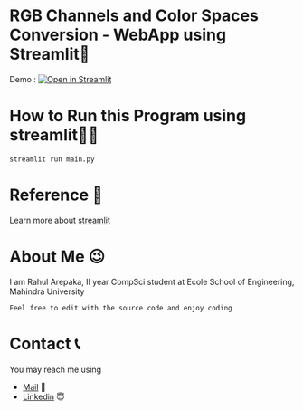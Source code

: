 # RGB Channels and Color Spaces Conversion - WebApp using Streamlit📸

Demo :  [![Open in Streamlit](https://static.streamlit.io/badges/streamlit_badge_black_white.svg)](https://share.streamlit.io/rahularepaka/rgbchannel/main/main.py)
 
# How to Run this Program using streamlit🏃‍♂️
```
streamlit run main.py
```
# Reference 🧾
Learn more about [streamlit](https://streamlit.io/)

# About Me 😉

I am Rahul Arepaka, II year CompSci student at Ecole School of Engineering, Mahindra University
```
Feel free to edit with the source code and enjoy coding
```

# Contact 📞
You may reach me using 

- [Mail](mailto:rahul20ucse156@mahindrauniversity.edu.in) 📧
- [Linkedin](https://www.linkedin.com/in/rahul-arepaka/) 😇
